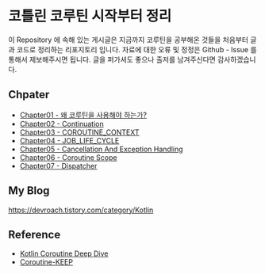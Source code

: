 # 코틀린 코루틴 시작부터 정리

이 Repository 에 속해 있는 게시글은 지금까지 코루틴을 공부해온 것들을 처음부터 글과 코드로 정리하는 리포지토리 입니다.
자료에 대한 오류 및 정정은 Github - Issue 를 통해서 제보해주시면 됩니다.
글을 퍼가셔도 좋으나 출저를 남겨주신다면 감사하겠습니다.

## Chpater

- [Chapter01 - 왜 코루틴을 사용해야 하는가?](https://github.com/tmdgusya/kotlin-coroutine-series/blob/main/chapter/WHY_USE_COROUTINE.md) 
- [Chapter02 - Continuation](https://github.com/tmdgusya/kotlin-coroutine-series/blob/main/chapter/CONTINUATION.md)
- [Chapter03 - COROUTINE_CONTEXT](https://github.com/tmdgusya/kotlin-coroutine-series/blob/main/chapter/COROUTINE_CONTEXT.md)
- [Chapter04 - JOB_LIFE_CYCLE](https://github.com/tmdgusya/kotlin-coroutine-series/blob/main/chapter/JOB_LIFE_CYCLE.md)
- [Chapter05 - Cancellation And Exception Handling](https://github.com/tmdgusya/kotlin-coroutine-series/blob/main/chapter/CANCELLATION_AND_EXCEPTION_HANDLING.md)
- [Chapter06 - Coroutine Scope](https://github.com/tmdgusya/kotlin-coroutine-series/blob/main/chapter/COROUTINE_SCOPE.md)
- [Chapter07 - Dispatcher](https://github.com/tmdgusya/kotlin-coroutine-series/blob/main/chapter/DISPATCHER.md)

## My Blog
https://devroach.tistory.com/category/Kotlin

## Reference

- [Kotlin Coroutine Deep Dive](https://leanpub.com/coroutines)
- [Coroutine-KEEP](https://github.com/hikaMaeng/kotlinCoroutineKR/pulls)
